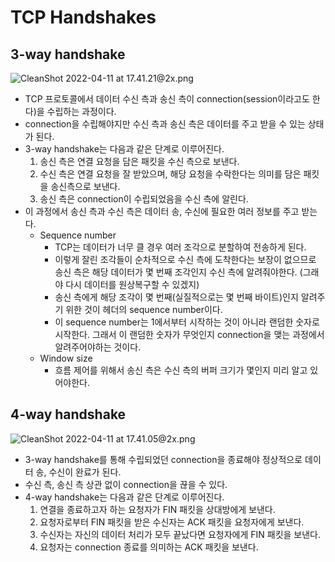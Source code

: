 # TCP Handshakes

## 3-way handshake

![CleanShot 2022-04-11 at 17.41.21@2x.png](https://s3-us-west-2.amazonaws.com/secure.notion-static.com/10897de8-d548-404b-8608-bd88383097d9/CleanShot_2022-04-11_at_17.41.212x.png)

- TCP 프로토콜에서 데이터 수신 측과 송신 측이 connection(session이라고도 한다)을 수립하는 과정이다.
- connection을 수립해야지만 수신 측과 송신 측은 데이터를 주고 받을 수 있는 상태가 된다.
- 3-way handshake는 다음과 같은 단계로 이루어진다.
    1. 송신 측은 연결 요청을 담은 패킷을 수신 측으로 보낸다.
    2. 수신 측은 연결 요청을 잘 받았으며, 해당 요청을 수락한다는 의미를 담은 패킷을 송신측으로 보낸다.
    3. 송신 측은 connection이 수립되었음을 수신 측에 알린다.
- 이 과정에서 송신 측과 수신 측은 데이터 송, 수신에 필요한 여러 정보를 주고 받는다.
    - Sequence number
        - TCP는 데이터가 너무 클 경우 여러 조각으로 분할하여 전송하게 된다.
        - 이렇게 잘린 조각들이 순차적으로 수신 측에 도착한다는 보장이 없으므로 송신 측은 해당 데이터가 몇 번째 조각인지 수신 측에 알려줘야한다. (그래야 다시 데이터를 원상복구할 수 있겠지)
        - 송신 측에게 해당 조각이 몇 번째(실질적으로는 몇 번째 바이트)인지 알려주기 위한 것이 헤더의 sequence number이다.
        - 이 sequence number는 1에서부터 시작하는 것이 아니라 랜덤한 숫자로 시작한다. 그래서 이 랜덤한 숫자가 무엇인지 connection을 맺는 과정에서 알려주어야하는 것이다.
    - Window size
        - 흐름 제어를 위해서 송신 측은 수신 측의 버퍼 크기가 몇인지 미리 알고 있어야한다.

## 4-way handshake

![CleanShot 2022-04-11 at 17.41.05@2x.png](https://s3-us-west-2.amazonaws.com/secure.notion-static.com/1e9cc0b2-e194-4073-bd69-616aefd4c120/CleanShot_2022-04-11_at_17.41.052x.png)

- 3-way handshake를 통해 수립되었던 connection을 종료해야 정상적으로 데이터 송, 수신이 완료가 된다.
- 수신 측, 송신 측 상관 없이 connection을 끊을 수 있다.
- 4-way handshake는 다음과 같은 단계로 이루어진다.
    1. 연결을 종료하고자 하는 요청자가 FIN 패킷을 상대방에게 보낸다.
    2. 요청자로부터 FIN 패킷을 받은 수신자는 ACK 패킷을 요청자에게 보낸다.
    3. 수신자는 자신의 데이터 처리가 모두 끝났다면 요청자에게 FIN 패킷을 보낸다.
    4. 요청자는 connection 종료를 의미하는 ACK 패킷을 보낸다.
